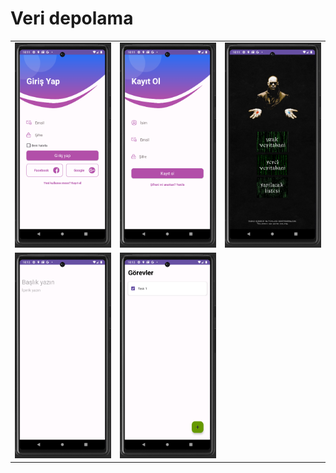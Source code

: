 # Veri depolama 

<table>
    <tbody>
        <tr>
            <td><img src="screenshots/GirisYap.png"> </td>
            <td><img src="screenshots/KayitOl.png"> </td>
            <td><img src="screenshots/SecimEkrani.png"> </td>
        </tr>
        <tr>
            <td><img src="screenshots/YerelNotlar_UzakNotlar.png"> </td>
            <td><img src="screenshots/Gorevler.png"> </td>
        </tr>
    </tbody>
</table>

